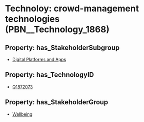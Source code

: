# Technoloy: __crowd-management technologies__ (PBN__Technology_1868)

## Property: has_StakeholderSubgroup

* [Digital Platforms and Apps](PBN__TechSubgroup_54)

## Property: has_TechnologyID

* [Q1872073](Q1872073)

## Property: has_StakeholderGroup

* [Wellbeing](PBN__TechGroup_2)

